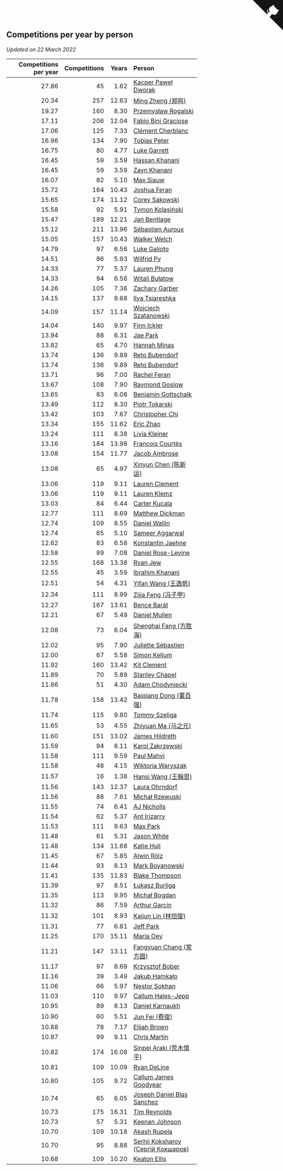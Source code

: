 ## Competitions per year by person

*Updated on 22 March 2022*

| Competitions per year | Competitions | Years | Person |
| ---: | ---: | ---: | :--- |
| 27.86 | 45 | 1.62 | [Kacper Paweł Dworak](https://www.worldcubeassociation.org/persons/2020DWOR01) |
| 20.34 | 257 | 12.63 | [Ming Zheng (郑鸣)](https://www.worldcubeassociation.org/persons/2009ZHEN11) |
| 19.27 | 160 | 8.30 | [Przemysław Rogalski](https://www.worldcubeassociation.org/persons/2013ROGA02) |
| 17.11 | 206 | 12.04 | [Fabio Bini Graciose](https://www.worldcubeassociation.org/persons/2010GRAC02) |
| 17.06 | 125 | 7.33 | [Clément Cherblanc](https://www.worldcubeassociation.org/persons/2014CHER05) |
| 16.96 | 134 | 7.90 | [Tobias Peter](https://www.worldcubeassociation.org/persons/2014PETE03) |
| 16.75 | 80 | 4.77 | [Luke Garrett](https://www.worldcubeassociation.org/persons/2017GARR05) |
| 16.45 | 59 | 3.59 | [Hassan Khanani](https://www.worldcubeassociation.org/persons/2018KHAN26) |
| 16.45 | 59 | 3.59 | [Zayn Khanani](https://www.worldcubeassociation.org/persons/2018KHAN28) |
| 16.07 | 82 | 5.10 | [Max Siauw](https://www.worldcubeassociation.org/persons/2017SIAU02) |
| 15.72 | 164 | 10.43 | [Joshua Feran](https://www.worldcubeassociation.org/persons/2011FERA01) |
| 15.65 | 174 | 11.12 | [Corey Sakowski](https://www.worldcubeassociation.org/persons/2011SAKO01) |
| 15.58 | 92 | 5.91 | [Tymon Kolasiński](https://www.worldcubeassociation.org/persons/2016KOLA02) |
| 15.47 | 189 | 12.21 | [Jan Bentlage](https://www.worldcubeassociation.org/persons/2010BENT01) |
| 15.12 | 211 | 13.96 | [Sébastien Auroux](https://www.worldcubeassociation.org/persons/2008AURO01) |
| 15.05 | 157 | 10.43 | [Walker Welch](https://www.worldcubeassociation.org/persons/2011WELC01) |
| 14.79 | 97 | 6.56 | [Luke Galioto](https://www.worldcubeassociation.org/persons/2015GALI02) |
| 14.51 | 86 | 5.93 | [Wilfrid Py](https://www.worldcubeassociation.org/persons/2016PYWI01) |
| 14.33 | 77 | 5.37 | [Lauren Phung](https://www.worldcubeassociation.org/persons/2016PHUN02) |
| 14.33 | 94 | 6.56 | [Witali Bułatow](https://www.worldcubeassociation.org/persons/2015BUAT01) |
| 14.26 | 105 | 7.36 | [Zachary Garber](https://www.worldcubeassociation.org/persons/2014GARB01) |
| 14.15 | 137 | 9.68 | [Ilya Tsiareshka](https://www.worldcubeassociation.org/persons/2012TERE01) |
| 14.09 | 157 | 11.14 | [Wojciech Szatanowski](https://www.worldcubeassociation.org/persons/2011SZAT01) |
| 14.04 | 140 | 9.97 | [Finn Ickler](https://www.worldcubeassociation.org/persons/2012ICKL01) |
| 13.94 | 88 | 6.31 | [Jae Park](https://www.worldcubeassociation.org/persons/2015PARK24) |
| 13.82 | 65 | 4.70 | [Hannah Minas](https://www.worldcubeassociation.org/persons/2017MINA04) |
| 13.74 | 136 | 9.89 | [Reto Bubendorf](https://www.worldcubeassociation.org/persons/2012BUBE01) |
| 13.74 | 136 | 9.89 | [Reto Bubendorf](https://www.worldcubeassociation.org/persons/2012BUBE01) |
| 13.71 | 96 | 7.00 | [Rachel Feran](https://www.worldcubeassociation.org/persons/2015FERA01) |
| 13.67 | 108 | 7.90 | [Raymond Goslow](https://www.worldcubeassociation.org/persons/2014GOSL01) |
| 13.65 | 83 | 6.08 | [Benjamin Gottschalk](https://www.worldcubeassociation.org/persons/2016GOTT01) |
| 13.49 | 112 | 8.30 | [Piotr Tokarski](https://www.worldcubeassociation.org/persons/2013TOKA01) |
| 13.42 | 103 | 7.67 | [Christopher Chi](https://www.worldcubeassociation.org/persons/2014CHIC01) |
| 13.34 | 155 | 11.62 | [Eric Zhao](https://www.worldcubeassociation.org/persons/2010ZHAO19) |
| 13.24 | 111 | 8.38 | [Livia Kleiner](https://www.worldcubeassociation.org/persons/2013KLEI03) |
| 13.16 | 184 | 13.98 | [François Courtès](https://www.worldcubeassociation.org/persons/2008COUR01) |
| 13.08 | 154 | 11.77 | [Jacob Ambrose](https://www.worldcubeassociation.org/persons/2010AMBR01) |
| 13.08 | 65 | 4.97 | [Xinyun Chen (陈新运)](https://www.worldcubeassociation.org/persons/2017CHEN36) |
| 13.06 | 119 | 9.11 | [Lauren Clement](https://www.worldcubeassociation.org/persons/2013KLEM01) |
| 13.06 | 119 | 9.11 | [Lauren Klemz](https://www.worldcubeassociation.org/persons/2013KLEM01) |
| 13.03 | 84 | 6.44 | [Carter Kucala](https://www.worldcubeassociation.org/persons/2015KUCA01) |
| 12.77 | 111 | 8.69 | [Matthew Dickman](https://www.worldcubeassociation.org/persons/2013DICK01) |
| 12.74 | 109 | 8.55 | [Daniel Wallin](https://www.worldcubeassociation.org/persons/2013WALL03) |
| 12.74 | 65 | 5.10 | [Sameer Aggarwal](https://www.worldcubeassociation.org/persons/2017AGGA01) |
| 12.62 | 83 | 6.58 | [Konstantin Jaehne](https://www.worldcubeassociation.org/persons/2015JAEH01) |
| 12.58 | 89 | 7.08 | [Daniel Rose-Levine](https://www.worldcubeassociation.org/persons/2015ROSE01) |
| 12.55 | 168 | 13.38 | [Ryan Jew](https://www.worldcubeassociation.org/persons/2008JEWR01) |
| 12.55 | 45 | 3.59 | [Ibrahim Khanani](https://www.worldcubeassociation.org/persons/2018KHAN27) |
| 12.51 | 54 | 4.31 | [Yifan Wang (王逸帆)](https://www.worldcubeassociation.org/persons/2017WANY29) |
| 12.34 | 111 | 8.99 | [Zijia Feng (冯子甲)](https://www.worldcubeassociation.org/persons/2013FENG02) |
| 12.27 | 167 | 13.61 | [Bence Barát](https://www.worldcubeassociation.org/persons/2008BARA01) |
| 12.21 | 67 | 5.49 | [Daniel Mullen](https://www.worldcubeassociation.org/persons/2016MULL04) |
| 12.08 | 73 | 6.04 | [Shenghai Fang (方胜海)](https://www.worldcubeassociation.org/persons/2016FANG01) |
| 12.02 | 95 | 7.90 | [Juliette Sébastien](https://www.worldcubeassociation.org/persons/2014SEBA01) |
| 12.00 | 67 | 5.58 | [Simon Kellum](https://www.worldcubeassociation.org/persons/2016KELL12) |
| 11.92 | 160 | 13.42 | [Kit Clement](https://www.worldcubeassociation.org/persons/2008CLEM01) |
| 11.89 | 70 | 5.89 | [Stanley Chapel](https://www.worldcubeassociation.org/persons/2016CHAP04) |
| 11.86 | 51 | 4.30 | [Adam Chodyniecki](https://www.worldcubeassociation.org/persons/2017CHOD02) |
| 11.78 | 158 | 13.42 | [Baiqiang Dong (董百强)](https://www.worldcubeassociation.org/persons/2008DONG06) |
| 11.74 | 115 | 9.80 | [Tommy Szeliga](https://www.worldcubeassociation.org/persons/2012SZEL01) |
| 11.65 | 53 | 4.55 | [Zhiyuan Ma (马之元)](https://www.worldcubeassociation.org/persons/2017MAZH04) |
| 11.60 | 151 | 13.02 | [James Hildreth](https://www.worldcubeassociation.org/persons/2009HILD01) |
| 11.59 | 94 | 8.11 | [Karol Zakrzewski](https://www.worldcubeassociation.org/persons/2014ZAKR01) |
| 11.58 | 111 | 9.59 | [Paul Mahvi](https://www.worldcubeassociation.org/persons/2012MAHV01) |
| 11.58 | 48 | 4.15 | [Wiktoria Waryszak](https://www.worldcubeassociation.org/persons/2018WARY01) |
| 11.57 | 16 | 1.38 | [Hansi Wang (王翰思)](https://www.worldcubeassociation.org/persons/2020WANG19) |
| 11.56 | 143 | 12.37 | [Laura Ohrndorf](https://www.worldcubeassociation.org/persons/2009OHRN01) |
| 11.56 | 88 | 7.61 | [Michał Rzewuski](https://www.worldcubeassociation.org/persons/2014RZEW01) |
| 11.55 | 74 | 6.41 | [AJ Nicholls](https://www.worldcubeassociation.org/persons/2015NICH04) |
| 11.54 | 62 | 5.37 | [Ant Irizarry](https://www.worldcubeassociation.org/persons/2016IRIZ02) |
| 11.53 | 111 | 9.63 | [Max Park](https://www.worldcubeassociation.org/persons/2012PARK03) |
| 11.48 | 61 | 5.31 | [Jason White](https://www.worldcubeassociation.org/persons/2016WHIT16) |
| 11.48 | 134 | 11.68 | [Katie Hull](https://www.worldcubeassociation.org/persons/2010HULL01) |
| 11.45 | 67 | 5.85 | [Alwin Rölz](https://www.worldcubeassociation.org/persons/2016ROLZ01) |
| 11.44 | 93 | 8.13 | [Mark Boyanowski](https://www.worldcubeassociation.org/persons/2014BOYA01) |
| 11.41 | 135 | 11.83 | [Blake Thompson](https://www.worldcubeassociation.org/persons/2010THOM03) |
| 11.39 | 97 | 8.51 | [Łukasz Burliga](https://www.worldcubeassociation.org/persons/2013BURL01) |
| 11.35 | 113 | 9.95 | [Michał Bogdan](https://www.worldcubeassociation.org/persons/2012BOGD01) |
| 11.32 | 86 | 7.59 | [Arthur Garcin](https://www.worldcubeassociation.org/persons/2014GARC27) |
| 11.32 | 101 | 8.93 | [Kaijun Lin (林恺俊)](https://www.worldcubeassociation.org/persons/2013LINK01) |
| 11.31 | 77 | 6.81 | [Jeff Park](https://www.worldcubeassociation.org/persons/2015PARK08) |
| 11.25 | 170 | 15.11 | [Maria Oey](https://www.worldcubeassociation.org/persons/2007OEYM01) |
| 11.21 | 147 | 13.11 | [Fangyuan Chang (常方圆)](https://www.worldcubeassociation.org/persons/2009CHAN04) |
| 11.17 | 97 | 8.69 | [Krzysztof Bober](https://www.worldcubeassociation.org/persons/2013BOBE01) |
| 11.16 | 39 | 3.49 | [Jakub Hamkało](https://www.worldcubeassociation.org/persons/2018HAMK01) |
| 11.06 | 66 | 5.97 | [Nestor Sokhan](https://www.worldcubeassociation.org/persons/2016SOKH01) |
| 11.03 | 110 | 9.97 | [Callum Hales-Jepp](https://www.worldcubeassociation.org/persons/2012HALE01) |
| 10.95 | 89 | 8.13 | [Daniel Karnaukh](https://www.worldcubeassociation.org/persons/2014KARN02) |
| 10.90 | 60 | 5.51 | [Jun Fei (费俊)](https://www.worldcubeassociation.org/persons/2016FEIJ02) |
| 10.88 | 78 | 7.17 | [Elijah Brown](https://www.worldcubeassociation.org/persons/2015BROW03) |
| 10.87 | 99 | 9.11 | [Chris Martin](https://www.worldcubeassociation.org/persons/2013MART03) |
| 10.82 | 174 | 16.08 | [Sinpei Araki (荒木慎平)](https://www.worldcubeassociation.org/persons/2006ARAK01) |
| 10.81 | 109 | 10.09 | [Ryan DeLine](https://www.worldcubeassociation.org/persons/2012DELI01) |
| 10.80 | 105 | 9.72 | [Callum James Goodyear](https://www.worldcubeassociation.org/persons/2012GOOD02) |
| 10.74 | 65 | 6.05 | [Joseph Daniel Blas Sanchez](https://www.worldcubeassociation.org/persons/2016SANC08) |
| 10.73 | 175 | 16.31 | [Tim Reynolds](https://www.worldcubeassociation.org/persons/2005REYN01) |
| 10.73 | 57 | 5.31 | [Keenan Johnson](https://www.worldcubeassociation.org/persons/2016JOHN30) |
| 10.70 | 109 | 10.18 | [Akash Rupela](https://www.worldcubeassociation.org/persons/2012RUPE01) |
| 10.70 | 95 | 8.88 | [Serhii Koksharov (Сергій Кокшаров)](https://www.worldcubeassociation.org/persons/2013KOKS01) |
| 10.68 | 109 | 10.20 | [Keaton Ellis](https://www.worldcubeassociation.org/persons/2012ELLI01) |


<a href="https://github.com/jonatanklosko/wca_statistics" class="github-corner" aria-label="View source on Github"><svg width="80" height="80" viewBox="0 0 250 250" style="fill:#151513; color:#fff; position: absolute; top: 0; border: 0; right: 0;" aria-hidden="true"><path d="M0,0 L115,115 L130,115 L142,142 L250,250 L250,0 Z"></path><path d="M128.3,109.0 C113.8,99.7 119.0,89.6 119.0,89.6 C122.0,82.7 120.5,78.6 120.5,78.6 C119.2,72.0 123.4,76.3 123.4,76.3 C127.3,80.9 125.5,87.3 125.5,87.3 C122.9,97.6 130.6,101.9 134.4,103.2" fill="currentColor" style="transform-origin: 130px 106px;" class="octo-arm"></path><path d="M115.0,115.0 C114.9,115.1 118.7,116.5 119.8,115.4 L133.7,101.6 C136.9,99.2 139.9,98.4 142.2,98.6 C133.8,88.0 127.5,74.4 143.8,58.0 C148.5,53.4 154.0,51.2 159.7,51.0 C160.3,49.4 163.2,43.6 171.4,40.1 C171.4,40.1 176.1,42.5 178.8,56.2 C183.1,58.6 187.2,61.8 190.9,65.4 C194.5,69.0 197.7,73.2 200.1,77.6 C213.8,80.2 216.3,84.9 216.3,84.9 C212.7,93.1 206.9,96.0 205.4,96.6 C205.1,102.4 203.0,107.8 198.3,112.5 C181.9,128.9 168.3,122.5 157.7,114.1 C157.9,116.9 156.7,120.9 152.7,124.9 L141.0,136.5 C139.8,137.7 141.6,141.9 141.8,141.8 Z" fill="currentColor" class="octo-body"></path></svg></a><style>.github-corner:hover .octo-arm{animation:octocat-wave 560ms ease-in-out}@keyframes octocat-wave{0%,100%{transform:rotate(0)}20%,60%{transform:rotate(-25deg)}40%,80%{transform:rotate(10deg)}}@media (max-width:500px){.github-corner:hover .octo-arm{animation:none}.github-corner .octo-arm{animation:octocat-wave 560ms ease-in-out}}</style>
